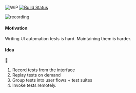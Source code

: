 ![WIP](https://img.shields.io/badge/status-work_in_progress-yellow.svg) [![Build Status](https://travis-ci.org/siddharthkp/vhs.svg?branch=master)](https://travis-ci.org/siddharthkp/vhs)

![recording](https://raw.githubusercontent.com/siddharthkp/vhs/master/demos/vhs_recording.gif)

#### Motivation

Writing UI automation tests is hard. Maintaining them is harder.

#### Idea

:vhs: 

1. Record tests from the interface
2. Replay tests on demand
3. Group tests into user flows + test suites
4. Invoke tests remotely.
